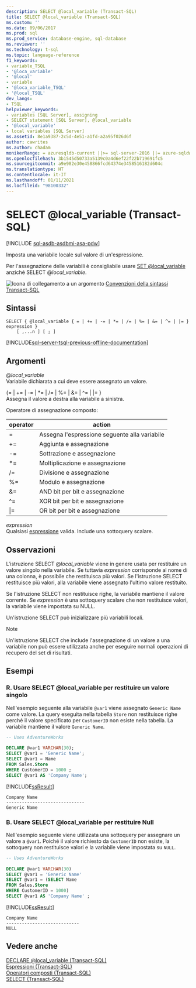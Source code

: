 ```yaml
---
description: SELECT @local_variable (Transact-SQL)
title: SELECT @local_variable (Transact-SQL)
ms.custom: ''
ms.date: 09/06/2017
ms.prod: sql
ms.prod_service: database-engine, sql-database
ms.reviewer: ''
ms.technology: t-sql
ms.topic: language-reference
f1_keywords:
- variable_TSQL
- '@loca_variable'
- '@local'
- variable
- '@loca_variable_TSQL'
- '@local_TSQL'
dev_langs:
- TSQL
helpviewer_keywords:
- variables [SQL Server], assigning
- SELECT statement [SQL Server], @local_variable
- '@local_variable'
- local variables [SQL Server]
ms.assetid: 8e1a9387-2c5d-4e51-a1fd-a2a95f026d6f
author: cawrites
ms.author: chadam
monikerRange: = azuresqldb-current ||>= sql-server-2016 ||= azure-sqldw-latest||>= sql-server-linux-2017
ms.openlocfilehash: 3b1545d50733a5139c0a4d6ef22f22b719691fc5
ms.sourcegitcommit: a9e982e30e458866fcd64374e3458516182d604c
ms.translationtype: HT
ms.contentlocale: it-IT
ms.lasthandoff: 01/11/2021
ms.locfileid: "98100332"
---
```

# <a name="select-local_variable-transact-sql"></a>SELECT @local_variable (Transact-SQL)

[!INCLUDE [sql-asdb-asdbmi-asa-pdw](../../includes/applies-to-version/sql-asdb-asdbmi-asa.md)]

  Imposta una variabile locale sul valore di un'espressione.  
  
 Per l'assegnazione delle variabili è consigliabile usare [SET @local_variable](../../t-sql/language-elements/set-local-variable-transact-sql.md) anziché SELECT @*local_variable*.  
  
 ![Icona di collegamento a un argomento](../../database-engine/configure-windows/media/topic-link.gif "Icona di collegamento a un argomento") [Convenzioni della sintassi Transact-SQL](../../t-sql/language-elements/transact-sql-syntax-conventions-transact-sql.md)  
  
## <a name="syntax"></a>Sintassi  
  
```syntaxsql
SELECT { @local_variable { = | += | -= | *= | /= | %= | &= | ^= | |= } expression } 
    [ ,...n ] [ ; ]  
```  
  
[!INCLUDE[sql-server-tsql-previous-offline-documentation](../../includes/sql-server-tsql-previous-offline-documentation.md)]

## <a name="arguments"></a>Argomenti

@*local_variable*  
 Variabile dichiarata a cui deve essere assegnato un valore.  
  
{= \| += \| -= \| \*= \| /= \| %= \| &= \| ^= \| \|= }  
Assegna il valore a destra alla variabile a sinistra.  
  
Operatore di assegnazione composto:  

| operator | action |  
| -------- | ------ |  
| = | Assegna l'espressione seguente alla variabile |  
| += | Aggiunta e assegnazione |  
| -= | Sottrazione e assegnazione |  
| \*= | Moltiplicazione e assegnazione |  
| /= | Divisione e assegnazione |  
| %= | Modulo e assegnazione |  
| &= | AND bit per bit e assegnazione |  
| ^= | XOR bit per bit e assegnazione |  
| \|= | OR bit per bit e assegnazione |  

*expression*  
Qualsiasi [espressione](../../t-sql/language-elements/expressions-transact-sql.md) valida. Include una sottoquery scalare.  

## <a name="remarks"></a>Osservazioni

L'istruzione SELECT @*local_variable* viene in genere usata per restituire un valore singolo nella variabile. Se tuttavia *expression* corrisponde al nome di una colonna, è possibile che restituisca più valori. Se l'istruzione SELECT restituisce più valori, alla variabile viene assegnato l'ultimo valore restituito.  

Se l'istruzione SELECT non restituisce righe, la variabile mantiene il valore corrente. Se *expression* è una sottoquery scalare che non restituisce valori, la variabile viene impostata su NULL.  

Un'istruzione SELECT può inizializzare più variabili locali.  

> [!NOTE]
> Un'istruzione SELECT che include l'assegnazione di un valore a una variabile non può essere utilizzata anche per eseguire normali operazioni di recupero del set di risultati.  
  
## <a name="examples"></a>Esempi  
  
### <a name="a-use-select-local_variable-to-return-a-single-value"></a>R. Usare SELECT @local_variable per restituire un valore singolo  
 Nell'esempio seguente alla variabile `@var1` viene assegnato `Generic Name` come valore. La query eseguita nella tabella `Store` non restituisce righe perché il valore specificato per `CustomerID` non esiste nella tabella. La variabile mantiene il valore `Generic Name`.  
  
```sql  
-- Uses AdventureWorks    
  
DECLARE @var1 VARCHAR(30);         
SELECT @var1 = 'Generic Name';         
SELECT @var1 = Name         
FROM Sales.Store         
WHERE CustomerID = 1000 ;        
SELECT @var1 AS 'Company Name';  
```  
  
 [!INCLUDE[ssResult](../../includes/ssresult-md.md)]  
  
 ```
 Company Name  
 ------------------------------  
 Generic Name  
 ```  
  
### <a name="b-use-select-local_variable-to-return-null"></a>B. Usare SELECT @local_variable per restituire Null  
 Nell'esempio seguente viene utilizzata una sottoquery per assegnare un valore a `@var1`. Poiché il valore richiesto da `CustomerID` non esiste, la sottoquery non restituisce valori e la variabile viene impostata su `NULL`.  
  
```sql  
-- Uses AdventureWorks  
  
DECLARE @var1 VARCHAR(30)   
SELECT @var1 = 'Generic Name'   
SELECT @var1 = (SELECT Name   
FROM Sales.Store   
WHERE CustomerID = 1000)   
SELECT @var1 AS 'Company Name' ;  
```  
  
 [!INCLUDE[ssResult](../../includes/ssresult-md.md)]  
  
```
Company Name  
----------------------------  
NULL  
```  
  
## <a name="see-also"></a>Vedere anche  
 [DECLARE @local_variable &#40;Transact-SQL&#41;](../../t-sql/language-elements/declare-local-variable-transact-sql.md)   
 [Espressioni &#40;Transact-SQL&#41;](../../t-sql/language-elements/expressions-transact-sql.md)   
 [Operatori composti &#40;Transact-SQL&#41;](../../t-sql/language-elements/compound-operators-transact-sql.md)   
 [SELECT &#40;Transact-SQL&#41;](../../t-sql/queries/select-transact-sql.md)  
